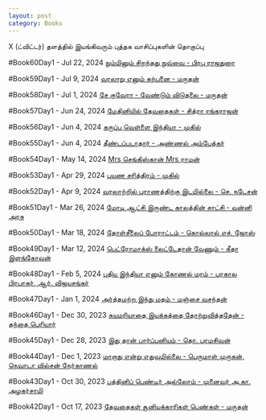 ```yaml
---
layout: post
category: Books
---
```


X (ட்விட்டர்) தளத்தில் இயங்கிவரும் புத்தக வாசிப்புகளின் தொகுப்பு

#Book60Day1 - Jul 22, 2024
[நும்மினும் சிறந்தது நுவ்வை - பிரபு ராஜதுரை](https://x.com/i/spaces/1lPKqONEmkQJb)

#Book59Day1 - Jul 9, 2024
[வரலாறு எனும் கற்பனை - மருதன்](https://x.com/i/spaces/1yNxagaaqVEGj)

#Book58Day1 - Jul 1, 2024
[சே குவேரா - வேண்டும் விடுதலை - மருதன்](https://x.com/i/spaces/1zqJVqjajZDGB)

#Book57Day1 - Jun 24, 2024
[மேதினியில் தேவதைகள் - சித்ரா ரங்கராஜன்](https://x.com/i/spaces/1zqKVqYAAnnxB)

#Book56Day1 - Jun 4, 2024
[கருப்பு வெள்ளை இந்தியா - முகில்](https://x.com/i/spaces/1yoKMwWQOnXJQ)

#Book55Day1 - Jun 4, 2024
[தீண்டப்படாதார் - அண்ணல் அம்பேத்கர்](https://x.com/i/spaces/1djGXNQgWLvxZ)

#Book54Day1 - May 14, 2024
[Mrs செங்கிஸ்கான் Mrs ராமன்](https://x.com/i/spaces/1vOGwjaozbLKB)

#Book53Day1 - Apr 29, 2024
[பயண சரித்திரம் - முகில்](https://x.com/i/spaces/1mnxepOnoaaJX)

#Book52Day1 - Apr 9, 2024
[வரலாற்றில் புராணத்திற்கு இடமில்லை - செ. நடேசன்](https://x.com/i/spaces/1rmxPMOjzEEKN)

#Book51Day1 - Mar 26, 2024
[மோடி ஆட்சி இருண்ட காலத்தின் சாட்சி - வன்னி அரசு](https://x.com/i/spaces/1RDGllZemPlGL)

#Book50Day1 - Mar 18, 2024
[தோள்சீலைப் போராட்டம் - கொல்லால் எச். ஜோஸ்](https://x.com/i/spaces/1nAKEaMreRnKL)

#Book49Day1 - Mar 12, 2024
[பெட்ரோமாக்ஸ் லைட்டேதான் வேணும் - கீதா இளங்கோவன்](https://x.com/i/spaces/1yoKMwqRAgeJQ)

#Book48Day1 - Feb 5, 2024
[புதிய இந்தியா எனும் கோணல் மரம் - பரகால பிரபாகர், ஆர். விஜயசங்கர்](https://x.com/i/spaces/1LyxBnlYmRPxN)

#Book47Day1 - Jan 1, 2024
[அர்த்தமற்ற இந்து மதம் - மஞ்சை வசந்தன்](https://x.com/i/spaces/1DXGyjQlBZPJM)

#Book46Day1 - Dec 30, 2023
[சுயமரியாதை இயக்கத்தை தோற்றுவித்ததேன் - தந்தை பெரியார்](https://x.com/i/spaces/1RDxllMDMgrxL)

#Book45Day1 - Dec 28, 2023
[இது தான் பார்ப்பனியம் - தொ. பரமசிவன்](https://x.com/i/spaces/1YpKkwMyYaNKj)

#Book44Day1 - Dec 1, 2023
[மாறாது என்று எதுவுமில்லை - பெருமாள் முருகன், நெவாடா வில்சன் நேர்காணல்](https://x.com/i/spaces/1gqxvQmyPzqJB)

#Book43Day1 - Oct 30, 2023
[பத்தினிப் பெண்டிர் அல்லோம் - முனைவர் அ.கா. அழகர்சாமி](https://x.com/i/spaces/1gqxvQLPMreJB)

#Book42Day1 - Oct 17, 2023
[தேவதைகள் சூனியக்காரிகள் பெண்கள் - மருதன்](https://x.com/i/spaces/1jMJgmbadzeKL)
